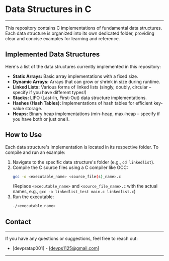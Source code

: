 # Data Structures in C

---

This repository contains C implementations of fundamental data structures. Each data structure is organized into its own dedicated folder, providing clear and concise examples for learning and reference.

## Implemented Data Structures

Here's a list of the data structures currently implemented in this repository:

* **Static Arrays:** Basic array implementations with a fixed size.
* **Dynamic Arrays:** Arrays that can grow or shrink in size during runtime.
* **Linked Lists:** Various forms of linked lists (singly, doubly, circular – specify if you have different types!)
* **Stacks:** LIFO (Last-In, First-Out) data structure implementations.
* **Hashes (Hash Tables):** Implementations of hash tables for efficient key-value storage.
* **Heaps:** Binary heap implementations (min-heap, max-heap – specify if you have both or just one!).

## How to Use

Each data structure's implementation is located in its respective folder. To compile and run an example:

1.  Navigate to the specific data structure's folder (e.g., `cd linkedlist`).
2.  Compile the C source files using a C compiler like GCC:
    ```bash
    gcc -o <executable_name> <source_file(s)_name>.c
    ```
    (Replace `<executable_name>` and `<source_file_name>.c` with the actual names, e.g., `gcc -o linkedlist_test main.c linkedlist.c`)
3.  Run the executable:
    ```bash
    ./<executable_name>
    ```


## Contact

---

If you have any questions or suggestions, feel free to reach out:

* [devpratap001] - [devps1125@gmail.com]

---